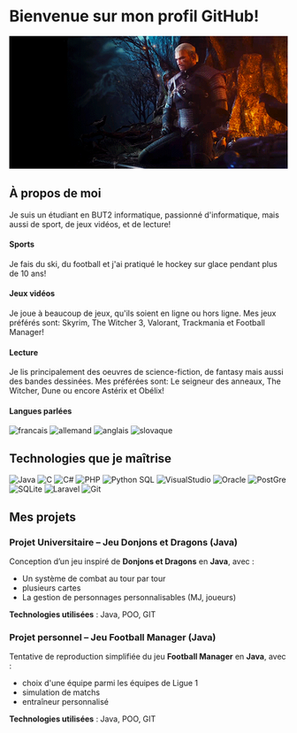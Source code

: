 # Bienvenue sur mon profil GitHub!
<img src="https://github.com/ferencz49/ferencz49/blob/main/gif_tw3">

## À propos de moi

Je suis un étudiant en BUT2 informatique, passionné d'informatique, mais aussi de sport, de jeux vidéos, et de lecture! 

#### Sports
Je fais du ski, du football et j'ai pratiqué le hockey sur glace pendant plus de 10 ans!

#### Jeux vidéos
Je joue à beaucoup de jeux, qu'ils soient en ligne ou hors ligne. Mes jeux préférés sont: Skyrim, The Witcher 3, Valorant, Trackmania et Football Manager!

#### Lecture
Je lis principalement des oeuvres de science-fiction, de fantasy mais aussi des bandes dessinées. Mes préférées sont: Le seigneur des anneaux, The Witcher, Dune ou encore Astérix et Obélix!

#### Langues parlées
<p align="center" style="display: inline;">
    <img src="https://flagicons.lipis.dev/flags/4x3/fr.svg" title="francais" width="30">
    <img src="https://flagicons.lipis.dev/flags/4x3/de.svg" title="allemand" width="30">
    <img src="https://flagicons.lipis.dev/flags/4x3/us.svg" title="anglais" width="30">
    <img src="https://flagicons.lipis.dev/flags/4x3/sk.svg" title="slovaque" width="30">
</p>

## Technologies que je maîtrise
<p align="center" style="display: inline;">
    <img src="https://cdn.jsdelivr.net/gh/devicons/devicon@latest/icons/java/java-original.svg" title = "Java" width="50" />
    <img src="https://cdn.jsdelivr.net/gh/devicons/devicon@latest/icons/c/c-original.svg" title = "C" width="50" />
    <img src="https://cdn.jsdelivr.net/gh/devicons/devicon@latest/icons/csharp/csharp-original.svg" title = "C#" width="50" />
    <img src="https://cdn.jsdelivr.net/gh/devicons/devicon@latest/icons/php/php-original.svg" title = "PHP" width="50" />
    <img src="https://cdn.jsdelivr.net/gh/devicons/devicon@latest/icons/python/python-original.svg" title = "Python " width="50" />
    SQL
     <img src="https://cdn.jsdelivr.net/gh/devicons/devicon@latest/icons/visualstudio/visualstudio-original.svg" title="VisualStudio" width="50" />
     <img src="https://cdn.jsdelivr.net/gh/devicons/devicon@latest/icons/oracle/oracle-original.svg" title="Oracle" width="50" />
     <img src="https://cdn.jsdelivr.net/gh/devicons/devicon@latest/icons/postgresql/postgresql-original.svg" title="PostGre" width="50" />
     <img src="https://cdn.jsdelivr.net/gh/devicons/devicon@latest/icons/sqlite/sqlite-original.svg" title="SQLite" width="50" />
     <img src="https://cdn.jsdelivr.net/gh/devicons/devicon@latest/icons/laravel/laravel-original.svg" title="Laravel" width="50" />
     <img src="https://cdn.jsdelivr.net/gh/devicons/devicon@latest/icons/git/git-original.svg" title="Git" width="50" />
</p>

## Mes projets

### Projet Universitaire – Jeu Donjons et Dragons (Java)

Conception d’un jeu inspiré de **Donjons et Dragons** en **Java**, avec :
- Un système de combat au tour par tour
- plusieurs cartes
- La gestion de personnages personnalisables (MJ, joueurs)

 **Technologies utilisées** : Java, POO, GIT

 ### Projet personnel – Jeu Football Manager (Java)

Tentative de reproduction simplifiée du jeu **Football Manager** en **Java**, avec :
- choix d'une équipe parmi les équipes de Ligue 1
- simulation de matchs
- entraîneur personnalisé

 **Technologies utilisées** : Java, POO, GIT


<!--
**ferencz49/ferencz49** is a ✨ _special_ ✨ repository because its `README.md` (this file) appears on your GitHub profile.

Here are some ideas to get you started:

- 🔭 I’m currently working on ...
- 🌱 I’m currently learning ...
- 👯 I’m looking to collaborate on ...
- 🤔 I’m looking for help with ...
- 💬 Ask me about ...
- 📫 How to reach me: ...
- 😄 Pronouns: ...
- ⚡ Fun fact: ...
-->

